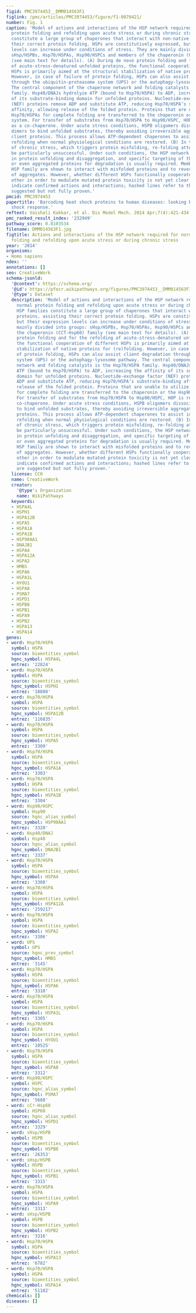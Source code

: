 ```yaml
---
figid: PMC3974453__DMM014563F1
figlink: /pmc/articles/PMC3974453/figure/f1-0070421/
number: Fig. 1
caption: 'Model of actions and interactions of the HSP network required for normal
  protein folding and refolding upon acute stress or during chronic stress. HSP families
  constitute a large group of chaperones that interact with non-native proteins, assisting
  their correct protein folding. HSPs are constitutively expressed, but their expression
  levels can increase under conditions of stress. They are mainly divided into groups:
  sHsp/HSPBs, Hsp70/HSPAs, Hsp90/HSPCs and members of the chaperonin (CCT-Hsp60) family
  (see main text for details). (A) During de novo protein folding and for the refolding
  of acute-stress-denatured unfolded proteins, the functional cooperation of different
  HSPs is primarily aimed at the structural stabilization of native proteins for (re)folding.
  However, in case of failure of protein folding, HSPs can also assist client degradation
  through the ubiquitin-proteasome system (UPS) or the autophagy-lysosome pathway.
  The central component of the chaperone network and folding catalysts is the Hsp70/HSPA
  family. Hsp40/DNAJs hydrolyze ATP (bound to Hsp70/HSPA) to ADP, increasing the affinity
  of its substrate-binding domain for unfolded proteins. Nucleotide-exchange factor
  (NEF) proteins remove ADP and substitute ATP, reducing Hsp70/HSPA’s substrate-binding
  affinity, allowing release of the folded protein. Proteins that are unable to utilize
  Hsp70/HSPAs for complete folding are transferred to the chaperonin or the Hsp90/HSPC
  system. For transfer of substrates from Hsp70/HSPA to Hsp90/HSPC, HOP is required
  as a co-chaperone. Under acute stress conditions, HSPB oligomers dissociate into
  dimers to bind unfolded substrates, thereby avoiding irreversible aggregation of
  client proteins. This process allows ATP-dependent chaperones to assist in the substrates
  refolding when normal physiological conditions are restored. (B) In the presence
  of chronic stress, which triggers protein misfolding, re-folding attempts might
  be particularly unsuccessful. Under such conditions, the HSP network can assist
  in protein unfolding and disaggregation, and specific targeting of the misfolded
  or even aggregated proteins for degradation is usually required. Members of each
  HSP family are shown to interact with misfolded proteins and to reverse the formation
  of aggregates. However, whether different HSPs functionally cooperate with each
  other in order to modulate mutated protein toxicity is not yet clear. Solid lines
  indicate confirmed actions and interactions; hashed lines refer to those that are
  suggested but not fully proven.'
pmcid: PMC3974453
papertitle: 'Barcoding heat shock proteins to human diseases: looking beyond the heat
  shock response.'
reftext: Vaishali Kakkar, et al. Dis Model Mech. 2014 Apr;7(4):421-434.
pmc_ranked_result_index: '232949'
pathway_score: 0.8103534
filename: DMM014563F1.jpg
figtitle: Actions and interactions of the HSP network required for normal protein
  folding and refolding upon acute stress or during chronic stress
year: '2014'
organisms:
- Homo sapiens
ndex: ''
annotations: []
seo: CreativeWork
schema-jsonld:
  '@context': https://schema.org/
  '@id': https://pfocr.wikipathways.org/figures/PMC3974453__DMM014563F1.html
  '@type': Dataset
  description: 'Model of actions and interactions of the HSP network required for
    normal protein folding and refolding upon acute stress or during chronic stress.
    HSP families constitute a large group of chaperones that interact with non-native
    proteins, assisting their correct protein folding. HSPs are constitutively expressed,
    but their expression levels can increase under conditions of stress. They are
    mainly divided into groups: sHsp/HSPBs, Hsp70/HSPAs, Hsp90/HSPCs and members of
    the chaperonin (CCT-Hsp60) family (see main text for details). (A) During de novo
    protein folding and for the refolding of acute-stress-denatured unfolded proteins,
    the functional cooperation of different HSPs is primarily aimed at the structural
    stabilization of native proteins for (re)folding. However, in case of failure
    of protein folding, HSPs can also assist client degradation through the ubiquitin-proteasome
    system (UPS) or the autophagy-lysosome pathway. The central component of the chaperone
    network and folding catalysts is the Hsp70/HSPA family. Hsp40/DNAJs hydrolyze
    ATP (bound to Hsp70/HSPA) to ADP, increasing the affinity of its substrate-binding
    domain for unfolded proteins. Nucleotide-exchange factor (NEF) proteins remove
    ADP and substitute ATP, reducing Hsp70/HSPA’s substrate-binding affinity, allowing
    release of the folded protein. Proteins that are unable to utilize Hsp70/HSPAs
    for complete folding are transferred to the chaperonin or the Hsp90/HSPC system.
    For transfer of substrates from Hsp70/HSPA to Hsp90/HSPC, HOP is required as a
    co-chaperone. Under acute stress conditions, HSPB oligomers dissociate into dimers
    to bind unfolded substrates, thereby avoiding irreversible aggregation of client
    proteins. This process allows ATP-dependent chaperones to assist in the substrates
    refolding when normal physiological conditions are restored. (B) In the presence
    of chronic stress, which triggers protein misfolding, re-folding attempts might
    be particularly unsuccessful. Under such conditions, the HSP network can assist
    in protein unfolding and disaggregation, and specific targeting of the misfolded
    or even aggregated proteins for degradation is usually required. Members of each
    HSP family are shown to interact with misfolded proteins and to reverse the formation
    of aggregates. However, whether different HSPs functionally cooperate with each
    other in order to modulate mutated protein toxicity is not yet clear. Solid lines
    indicate confirmed actions and interactions; hashed lines refer to those that
    are suggested but not fully proven.'
  license: CC0
  name: CreativeWork
  creator:
    '@type': Organization
    name: WikiPathways
  keywords:
  - HSPA4L
  - HSPH1
  - HSPA12B
  - HSPA5
  - HSPA1A
  - HSPA1B
  - HSP90AA1
  - DNAJB1
  - HSPA4
  - HSPA12A
  - HSPA2
  - HMBS
  - HSPA6
  - HSPA1L
  - HYOU1
  - HSPA8
  - PSMA7
  - HSPD1
  - HSPB8
  - HSPB1
  - HSPA9
  - HSPB2
  - HSPA13
  - HSPA14
genes:
- word: Hsp70/HSPA
  symbol: HSPA
  source: bioentities_symbol
  hgnc_symbol: HSPA4L
  entrez: '22824'
- word: Hsp70/HSPA
  symbol: HSPA
  source: bioentities_symbol
  hgnc_symbol: HSPH1
  entrez: '10808'
- word: Hsp70/HSPA
  symbol: HSPA
  source: bioentities_symbol
  hgnc_symbol: HSPA12B
  entrez: '116835'
- word: Hsp70/HSPA
  symbol: HSPA
  source: bioentities_symbol
  hgnc_symbol: HSPA5
  entrez: '3309'
- word: Hsp70/HSPA
  symbol: HSPA
  source: bioentities_symbol
  hgnc_symbol: HSPA1A
  entrez: '3303'
- word: Hsp70/HSPA
  symbol: HSPA
  source: bioentities_symbol
  hgnc_symbol: HSPA1B
  entrez: '3304'
- word: Hsp90/HSPC
  symbol: Hsp90
  source: hgnc_alias_symbol
  hgnc_symbol: HSP90AA1
  entrez: '3320'
- word: Hsp40/DNAJ
  symbol: Hsp40
  source: hgnc_alias_symbol
  hgnc_symbol: DNAJB1
  entrez: '3337'
- word: Hsp70/HSPA
  symbol: HSPA
  source: bioentities_symbol
  hgnc_symbol: HSPA4
  entrez: '3308'
- word: Hsp70/HSPA
  symbol: HSPA
  source: bioentities_symbol
  hgnc_symbol: HSPA12A
  entrez: '259217'
- word: Hsp70/HSPA
  symbol: HSPA
  source: bioentities_symbol
  hgnc_symbol: HSPA2
  entrez: '3306'
- word: UPS
  symbol: UPS
  source: hgnc_prev_symbol
  hgnc_symbol: HMBS
  entrez: '3145'
- word: Hsp70/HSPA
  symbol: HSPA
  source: bioentities_symbol
  hgnc_symbol: HSPA6
  entrez: '3310'
- word: Hsp70/HSPA
  symbol: HSPA
  source: bioentities_symbol
  hgnc_symbol: HSPA1L
  entrez: '3305'
- word: Hsp70/HSPA
  symbol: HSPA
  source: bioentities_symbol
  hgnc_symbol: HYOU1
  entrez: '10525'
- word: Hsp70/HSPA
  symbol: HSPA
  source: bioentities_symbol
  hgnc_symbol: HSPA8
  entrez: '3312'
- word: Hsp90/HSPC
  symbol: HSPC
  source: hgnc_alias_symbol
  hgnc_symbol: PSMA7
  entrez: '5688'
- word: сСт-Hsp60
  symbol: HSP60
  source: hgnc_alias_symbol
  hgnc_symbol: HSPD1
  entrez: '3329'
- word: sHsp/HSPB
  symbol: HSPB
  source: bioentities_symbol
  hgnc_symbol: HSPB8
  entrez: '26353'
- word: sHsp/HSPB
  symbol: HSPB
  source: bioentities_symbol
  hgnc_symbol: HSPB1
  entrez: '3315'
- word: Hsp70/HSPA
  symbol: HSPA
  source: bioentities_symbol
  hgnc_symbol: HSPA9
  entrez: '3313'
- word: sHsp/HSPB
  symbol: HSPB
  source: bioentities_symbol
  hgnc_symbol: HSPB2
  entrez: '3316'
- word: Hsp70/HSPA
  symbol: HSPA
  source: bioentities_symbol
  hgnc_symbol: HSPA13
  entrez: '6782'
- word: Hsp70/HSPA
  symbol: HSPA
  source: bioentities_symbol
  hgnc_symbol: HSPA14
  entrez: '51182'
chemicals: []
diseases: []
---
```

